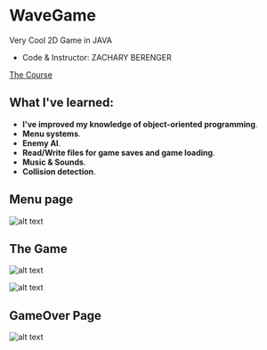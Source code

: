 # WaveGame
  
 Very Cool 2D Game in JAVA 
- Code & Instructor: ZACHARY BERENGER

[The Course](https://www.youtube.com/watch?v=1gir2R7G9ws&list=RDCMUCOs7Q7IeuzgRyARaEqif75A&start_radio=1&rv=1gir2R7G9ws&t=54&ab_channel=RealTutsGML)


## What I've learned: 
- **I've improved my knowledge of object-oriented programming**.
- **Menu systems**.
- **Enemy AI**. 
- **Read/Write files for game saves and game loading**.
- **Music & Sounds**.
- **Collision detection**. 




## Menu page



![alt text](https://user-images.githubusercontent.com/45803647/76339785-3a286900-6303-11ea-9188-3a1a72b6a0c1.png)


## The Game


![alt text](https://user-images.githubusercontent.com/45803647/76341201-604f0880-6305-11ea-831c-a820b82cb022.png) 



![alt text](https://user-images.githubusercontent.com/45803647/76341548-e23f3180-6305-11ea-977d-95b346e0bafd.png) 

## GameOver Page


![alt text](https://user-images.githubusercontent.com/45803647/76341325-8d9bb680-6305-11ea-8eb6-aa7afde20a00.png) 
